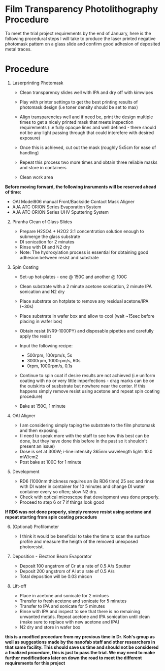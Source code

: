 # Film Transparency Photolithography Procedure 
To meet the trial project requirements by the end of January, here is the following procedural steps I will take to produce the laser printed negative photomask pattern on a glass slide and confirm good adhesion of deposited metal traces. 

# Procedure
1. Laserprinting Photomask
   * Clean transparency slides well with IPA and dry off with kimwipes
   * Play with printer settings to get the best printing results of photomask design (i.e toner density should be set to max)
   * Align transparencies well and if need be, print the design multiple times to get a nicely printed mask that meets inspection requirements (i.e fully opaque lines and well defined - there should not be any light passing through that could interefere with desired exposure)
   * Once this is achieved, cut out the mask (roughly 5x5cm for ease of handling)
   * Repeat this process two more times and obtain three reliable masks and store in containers
     
   * Clean work area
  
**Before moving forward, the following insruments will be reserved ahead of time:**
* OAI Model806 manual Front/Backside Contact Mask Aligner
* AJA ATC ORION Series Evaporation System
* AJA ATC ORION Series UHV Sputtering System


2. Piranha Clean of Glass Slides
   * Prepare H2SO4 + H2O2 3:1 concentration solution enough to submerge the glass substrate
   * DI sonication for 2 minutes
   * Rinse with DI and N2 dry
   * Note: The hydroxylation process is essential for obtaining good adhesion between resist and substrate
  
3. Spin Coating
   * Set-up hot-plates - one @ 150C and another @ 100C  
   * Clean substrate with a 2 minute acetone sonication, 2 minute IPA sonication and N2 dry
   * Place substrate on hotplate to remove any residual acetone/IPA (~30s)
   * Place substrate in wafer box and allow to cool (wait ~15sec before placing in wafer box)
   * Obtain resist (NR9-1000PY) and disposable pipettes and carefully apply the resist
     
   * Input the following recipe: 
       * 500rpm, 100rpm/s, 5s
       * 3000rpm, 1000rpm/s, 60s
       * 0rpm, 1000rpm/s, 0.1s
   * Continue to spin coat if desire results are not achieved (i.e uniform coating with no or very little imperfections - drag marks can be on the outskirts of susbstrate but nowhere near the center. If this happens simply remove resist using acetone and repeat spin coating procedure)
   * Bake at 150C, 1 minute
4. OAI Aligner
   * I am considering simply taping the substrate to the film photomask and then exposing.
   * (I need to speak more with the staff to see how this best can be done, but they have done this before in the past so it shouldn't present an issue)
   * Dose is set at 300W; i-line intensity 365nm wavelength light: 10.0 mW/cm2
   * Post bake at 100C for 1 minute

5. Development
   * RD6 (1000nm thickness requires an 8s RD6 time) 25 sec and rinse with DI water in container for 10 minutes and change DI water container every so often; slow N2 dry.
   * Check with optical microscope that development was done properly.
   * Proceed to step 6 or 7 if things look good

**If RD6 was not done properly, simply remove resist using acetone and repeat starting from spin coating procedure**
  
6. (Optional) Profilometer
   * I think it would be beneficial to take the time to scan the surface profile and measure the heigth of the removed unexposed photoresist. 
 
7. Deposition - Electron Beam Evaporator
   * Deposit 100 angstrom of Cr at a rate of 0.5 A/s
   Sputter
   * Deposit 200 angstrom of Al at a rate of 0.5 A/s
   * Total deposition will be 0.03 mircon
  
8. Lift-off
   * Place in acetone and sonicate for 2 mintues 
   * Transfer to fresh acetone and sonicate for 5 minutes
   * Transfer to IPA and sonicate for 5 minutes
   * Rinse with IPA and inspect to see that there is no remaining unwanted metals. Repeat acetone and IPA sonication until clean (make sure to replace with new acetone and IPA)
   * N2 dry and store in wafer box


**this is a modfied procedure from my previous time in Dr. Koh's group as well as suggestions made by the nanofab staff and other researchers in that same facility. This should save us time and should not be considered a finalized procedure, this is just to pass the trial. We may need to make further modifications later on down the road to meet the different requirements for this project**
